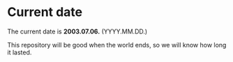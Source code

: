 # Current date

The current date is **2003.07.06.** (YYYY.MM.DD.)

This repository will be good when the world ends, so we will know how long it lasted.